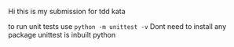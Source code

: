 Hi this is my submission for tdd kata

to run unit tests use `python -m unittest -v`
Dont need to install any package unittest is inbuilt python

